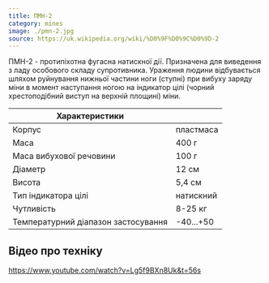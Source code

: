 ```yaml
---
title: ПМН-2
category: mines
image: ./pmn-2.jpg
source: https://uk.wikipedia.org/wiki/%D0%9F%D0%9C%D0%9D-2
---
```


ПМН-2 - протипіхотна фугасна натискної дії. Призначена для виведення з ладу особового складу супротивника. Ураження людини відбувається шляхом руйнування нижньої частини ноги (ступні) при вибуху заряду міни в момент наступання ногою на індикатор цілі (чорний хрестоподібний виступ на верхній площині) міни.

| Характеристики                      |           |
| ----------------------------------- | --------- |
| Корпус                              | пластмаса |
| Маса                                | 400 г     |
| Маса вибухової речовини             | 100 г     |
| Діаметр                             | 12 см     |
| Висота                              | 5,4 см    |
| Тип індикатора цілі                 | натискний |
| Чутливість                          | 8-25 кг   |
| Температурний діапазон застосування | -40...+50 |

## Відео про техніку

https://www.youtube.com/watch?v=Lg5f9BXn8Uk&t=56s
